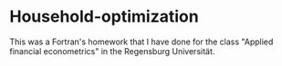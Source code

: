 # Household-optimization

This was a Fortran's homework that I have done for the class "Applied financial econometrics" in the Regensburg Universität. 
